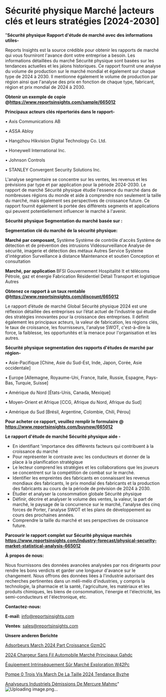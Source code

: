 # Sécurité physique Marché |acteurs clés et leurs stratégies [2024-2030]

"<strong>Sécurité physique Rapport d'étude de marché avec des informations utiles-</strong>

Reports Insights est la source crédible pour obtenir les rapports de marché qui vous fourniront l'avance dont votre entreprise a besoin. Les informations détaillées du marché Sécurité physique sont basées sur les tendances actuelles et les jalons historiques. Ce rapport fournit une analyse du volume de production sur le marché mondial et également sur chaque type de 2024 à 2030. Il mentionne également le volume de production par région ainsi que l'analyse des prix en fonction de chaque type, fabricant, région et prix mondial de 2024 à 2030.

<strong><b>Obtenir un exemple de copie @</b></strong><a href=https://www.reportsinsights.com/sample/665012><strong><b>https://www.reportsinsights.com/sample/665012</b></strong></a>

<b>Principaux acteurs clés répertoriés dans le rapport-</b>

<b> </b>• Axis Communications AB

• ASSA Abloy

• Hangzhou Hikvision Digital Technology Co. Ltd.

• Honeywell International Inc.

• Johnson Controls

• STANLEY Convergent Security Solutions Inc.

L'analyse segmentaire se concentre sur les ventes, les revenus et les prévisions par type et par application pour la période 2024-2030. Le rapport de marché Sécurité physique étudie l'essence du marché dans de nombreuses régions du monde et aide à comprendre non seulement la taille du marché, mais également ses perspectives de croissance future. Ce rapport fournit également la portée des différents segments et applications qui peuvent potentiellement influencer le marché à l'avenir.

<strong>Sécurité physique Segmentation du marché basée sur :</strong>

<strong> Segmentation clé du marché de la sécurité physique: </strong>

<strong> Marché par composant, </strong>
Système
Système de contrôle d'accès
Système de détection et de prévention des intrusions
Vidéosurveillance
Analyse de sécurité, imagerie et détection des métaux
Autres
Service
Systeme d'intégration
Surveillance à distance
Maintenance et soutien
Conception et consultation

<strong> Marché, par application </strong>
BFSI
Gouvernement
Hospitalité
It et télécoms
Pétrole, gaz et énergie
Fabrication
Résidentiel
Détail
Transport et logistique
Autres

<strong><b>Obtenez ce rapport à un taux rentable @</b></strong><a href=https://www.reportsinsights.com/discount/665012><strong><b>https://www.reportsinsights.com/discount/665012</b></strong></a>

Le rapport d’étude de marché Global Sécurité physique 2024 est une réflexion détaillée des entreprises sur l’état actuel de l’industrie qui étudie des stratégies innovantes pour la croissance des entreprises. Il définit également les principaux acteurs, la valeur de fabrication, les régions clés, le taux de croissance, les fournisseurs, l'analyse SWOT, c'est-à-dire la force, la faiblesse, les opportunités et la menace pour l'organisation et les autres.

<strong>Sécurité physique segmentation des rapports d'études de marché par région-</strong>

• Asie-Pacifique [Chine, Asie du Sud-Est, Inde, Japon, Corée, Asie occidentale]

• Europe [Allemagne, Royaume-Uni, France, Italie, Russie, Espagne, Pays-Bas, Turquie, Suisse]

• Amérique du Nord [États-Unis, Canada, Mexique]

• Moyen-Orient et Afrique [CCG, Afrique du Nord, Afrique du Sud]

• Amérique du Sud [Brésil, Argentine, Colombie, Chili, Pérou]

<strong>Pour acheter ce rapport, veuillez remplir le formulaire @   <a href=https://www.reportsinsights.com/buynow/665012>https://www.reportsinsights.com/buynow/665012</a></strong>

<strong>Le rapport d'étude de marché Sécurité physique aide -</strong>
<ul>
  <li>En identifiant 'importance des différents facteurs qui contribuent à la croissance du marché</li>
  <li>Pour représenter le contraste avec les conducteurs et donner de la place à la planification stratégique</li>
  <li>Le lecteur comprend les stratégies et les collaborations que les joueurs se concentrent sur la compétition de combat sur le marché.</li>
  <li>Identifier les empreintes des fabricants en connaissant les revenus mondiaux des fabricants, le prix mondial des fabricants et la production des fabricants au cours de la période de prévision de 2024 à 2030.</li>
  <li>Étudier et analyser la consommation globale Sécurité physique</li>
  <li>Définir, décrire et analyser le volume des ventes, la valeur, la part de marché, le paysage de la concurrence sur le marché, l'analyse des cinq forces de Porter, l'analyse SWOT et les plans de développement au cours des prochaines années.</li>
  <li>Comprendre la taille du marché et ses perspectives de croissance future.</li>
</ul>

<strong>Parcourir le rapport complet sur Sécurité physique marchés <a href=https://www.reportsinsights.com/industry-forecast/physical-security-market-statistical-analysis-665012>https://www.reportsinsights.com/industry-forecast/physical-security-market-statistical-analysis-665012</a></strong>

<strong>À propos de nous:</strong>

Nous fournissons des données avancées analysées par nos dirigeants pour rendre les bons verdicts et garder une longueur d'avance sur le changement. Nous offrons des données liées à l'industrie autorisant des recherches pertinentes dans un méli-mélo d'industries, y compris la technologie, la pharmacie et la santé, l'agriculture, les matériaux et les produits chimiques, les biens de consommation, l'énergie et l'électricité, les semi-conducteurs et l'électronique, etc.

<strong>Contactez-nous:</strong>

<strong>E-mail:</strong> <a href=mailto:info@reportsinsights.com>info@reportsinsights.com</a>

<strong>Ventes</strong>: <a href=mailto:sales@reportsinsights.com>sales@reportsinsights.com</a>

<strong>Unsere anderen Berichte</strong>

<a href=https://www.linkedin.com/pulse/adsorbeurs-march%C3%A9-2024-part-croissance-gzm2c/>Adsorbeurs March 2024 Part Croissance Gzm2C</a>

<a href=https://www.linkedin.com/pulse/2024-chargeur-sans-fil-automobile-marché-principaux-gahdc/>2024 Chargeur Sans Fil Automobile Marché Principaux Gahdc</a>

<a href=https://www.linkedin.com/pulse/équipement-intrinsèquement-sûr-marché-exploration-w42pc/>Équipement Intrinsèquement Sûr Marché Exploration W42Pc</a>

<a href=https://www.linkedin.com/pulse/pompe-%C3%A0-trois-vis-march%C3%A9-de-la-taille-2024-tendance-bvzhe/>Pompe  0 Trois Vis March De La Taille 2024 Tendance Bvzhe</a>

<a href=https://www.linkedin.com/pulse/analyseurs-industriels-démissions-de-mercure-mahmc/>Analyseurs Industriels Démissions De Mercure Mahmc</a>"
![Uploading image.png…]()
